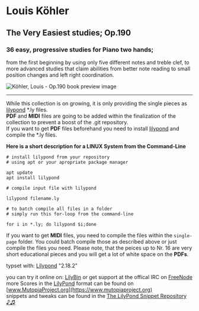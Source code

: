 # Louis Köhler
## The Very Easiest studies; Op.190
### 36 easy, progressive studies for Piano two hands; 

from the first beginning by using only five different notes and treble clef,
to more advanced studies that claim abilities from better note reading to small position changes and left right coordination.

![Köhler, Louis - Op.190 book preview image](https://repository-images.githubusercontent.com/222370810/71002680-0b3c-11ea-8a75-e969d0a4dce4)

________________________________________________________________________________

While this collection is on growing, it is only providing the single pieces as [lilypond](http://lilypond.org) *.ly files.  
**PDF** and **MIDI** files are going to be added within the finalization of the collection to prevent a boost of the .git repository.  
If you want to get **PDF** files beforehand you need to install [lilypond](http://lilypond.org) and compile the *.ly files.

**Here is a short description for a LINUX System from the Command-Line**

```
# install lilypond from your repository
# using apt or your apropriate package manager

apt update
apt install lilypond

# compile input file with lilypond

lilypond filename.ly 

# to batch compile all files in a folder
# simply run this for-loop from the command-line

for i in *.ly; do lilypond $i;done
```

If you want to get **MIDI** files, you need to compile the files within the `single-page` folder.
You could batch compile those as described above or just compile the files you need. Please note,
that the peices up to Nr. 16 are very short educational pieces and you will get a lot of white space
on the **PDFs**.


typset with: [Lilypond](http://lilypond.org) "2.18.2"  

you can try it online on: [LilyBin](http://lilybin.com)
or get support at the offical IRC on [FreeNode](http://webchat.freenode.net/?channels=lilypond)  
more Scores in the [LilyPond](http://lilypond.org) format can be found on [www.MutopiaProject.org](https://www.mutopiaproject.org)  
snippets and tweaks can be found in the [The LilyPond Snippet Repository ♪♫](http://lsr.di.unimi.it/LSR/Search)  
